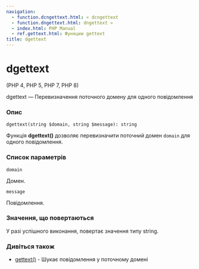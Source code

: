```yaml
---
navigation:
  - function.dcngettext.html: « dcngettext
  - function.dngettext.html: dngettext »
  - index.html: PHP Manual
  - ref.gettext.html: Функции gettext
title: dgettext
---
```

# dgettext

(PHP 4, PHP 5, PHP 7, PHP 8)

dgettext — Перевизначення поточного домену для одного повідомлення

### Опис

```methodsynopsis
dgettext(string $domain, string $message): string
```

Функція **dgettext()** дозволяє перевизначити поточний домен `domain` для одного повідомлення.

### Список параметрів

`domain`

Домен.

`message`

Повідомлення.

### Значення, що повертаються

У разі успішного виконання, повертає значення типу string.

### Дивіться також

-   [gettext()](function.gettext.html) - Шукає повідомлення у поточному домені
